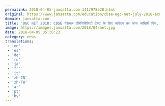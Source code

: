 ```yaml
---
permalink: 2018-04-05-jansatta.com-1417978528.html
original: https://www.jansatta.com/education/cbse-ugc-net-july-2018-exam-date-application-form-released-at-www-cbsenet-nic-in-last-date-on-application-toaday-apply-now/621964/
domain: jansatta.com
title: 'UGC NET 2018: CBSE नेशनल एलिजिबिलिटी टेस्ट के लिए आवेदन का आज आखिरी दिन, जल्दी अप्लाई करें'
image: https://images.jansatta.com/2018/04/net.jpg
date: 2018-04-05 05:36:23
category: news
translations: 
 - 'en'
 - 'es'
 - 'de'
 - 'ru'
 - 'ja'
 - 'fr'
 - 'it'
 - 'zh-CN'
 - 'zh-TW'
 - 'ar'
 - 'pt'
 - 'hy'
---
```


